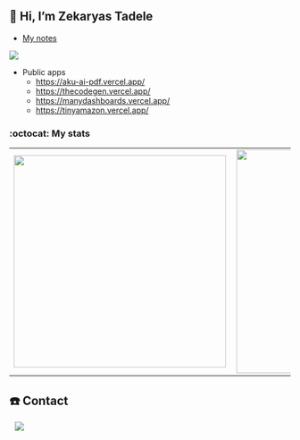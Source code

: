 ## 👋 Hi, I’m <strong>Zekaryas Tadele</strong>

- [My notes](https://zekaryas.vercel.app/)

![](https://komarev.com/ghpvc/?username=zekaryas1&color=green)

- Public apps
  - https://aku-ai-pdf.vercel.app/
  - https://thecodegen.vercel.app/
  - https://manydashboards.vercel.app/
  - https://tinyamazon.vercel.app/

### :octocat: My stats
  <table>
  <tr>
      <td><img width="380px" align="left" src="https://github-readme-stats.vercel.app/api?username=zekaryas1&show_icons=true&theme=dark"/></td>
      <td><img width="400px" align="left" src="https://github-readme-stats.vercel.app/api/top-langs/?username=zekaryas1&hide=css&layout=compact&theme=dark"/></td>      
  </tr>   
</table>

## ☎️ Contact
<div>
  <a href="https://www.linkedin.com/in/zekaryas-tadele-dinku/"><img src="http://img.shields.io/badge/-linkedin-black?style=flat&logo=Linkedin&link=https://www.linkedin.com/in/zekaryas-tadele-dinku/"style="height : auto; margin-left : 10px; margin-right : 10px;"/></a> 
</div>
